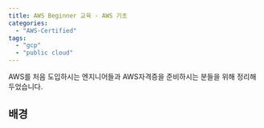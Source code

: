```yaml
---
title: AWS Beginner 교육 - AWS 기초
categories:
  - "AWS-Certified"
tags:
  - "gcp"
  - "public cloud"
---
```

AWS를 처음 도입하시는 엔지니어들과 AWS자격증을 준비하시는 분들을 위해 정리해두었습니다.

<!--more-->

## 배경

